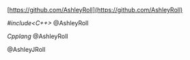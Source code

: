 
<i class="fab fa-github"></i> [https://github.com/AshleyRoll](https://github.com/AshleyRoll)

<i class="fab fa-discord"></i> _#include<C++>_ @AshleyRoll

<i class="fab fa-slack"></i> _Cpplang_ @AshleyRoll

<i class="fab fa-twitter"></i> @AshleyJRoll
